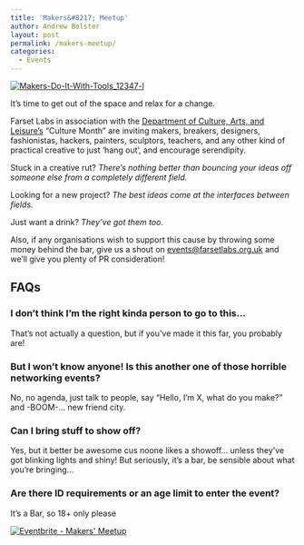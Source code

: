 ```yaml
---
title: 'Makers&#8217; Meetup'
author: Andrew Bolster
layout: post
permalink: /makers-meetup/
categories:
  - Events
---
```

[<img class="alignright size-medium wp-image-1105" alt="Makers-Do-It-With-Tools_12347-l" src="http://i0.wp.com/farsetlabs.org.uk/blog/wp-content/uploads/2013/03/Makers-Do-It-With-Tools_12347-l-300x200.jpg?fit=300%2C200" data-recalc-dims="1" />][1]

It&#8217;s time to get out of the space and relax for a change.

Farset Labs in association with the [Department of Culture, Arts, and Leisure&#8217;s](http://www.dcalni.gov.uk/) &#8220;Culture Month&#8221; are inviting makers, breakers, designers, fashionistas, hackers, painters, sculptors, teachers, and any other kind of practical creative to just &#8216;hang out&#8217;, and encourage serendipity.  
<!--more-->

  
Stuck in a creative rut? *There&#8217;s nothing better than bouncing your ideas off someone else from a completely different field.*

Looking for a new project? *The best ideas come at the interfaces between fields.*

Just want a drink? *They&#8217;ve got them too.*  

Also, if any organisations wish to support this cause by throwing some money behind the bar, give us a shout on events@farsetlabs.org.uk and we&#8217;ll give you plenty of PR consideration!

## **FAQs**

### **I don&#8217;t think I&#8217;m the right kinda person to go to this&#8230;**

That&#8217;s not actually a question, but if you&#8217;ve made it this far, you probably are!

### **But I won&#8217;t know anyone! Is this another one of those horrible networking events?**

No, no agenda, just talk to people, say &#8220;Hello, I&#8217;m X, what do you make?&#8221; and -BOOM-&#8230; new friend city.

### **Can I bring stuff to show off?**

Yes, but it better be awesome cus noone likes a showoff&#8230; unless they&#8217;ve got blinking lights and shiny! But seriously, it&#8217;s a bar, be sensible about what you&#8217;re bringing&#8230;

### **Are there ID requirements or an age limit to enter the event?**

It&#8217;s a Bar, so 18+ only please

<a href="https://www.eventbrite.com/event/5765782611?ref=ebtnebregn" target="_blank"><img alt="Eventbrite - Makers' Meetup" src="https://www.eventbrite.com/custombutton?eid=5765782611" /></a>

 [1]: http://i2.wp.com/farsetlabs.org.uk/blog/wp-content/uploads/2013/03/Makers-Do-It-With-Tools_12347-l.jpg
